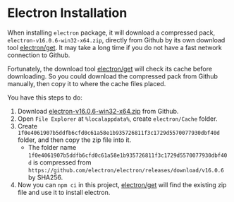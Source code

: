 # Electron Installation

When installing `electron` package, it will download a compressed pack, `electron-v16.0.6-win32-x64.zip`, directly from Github by its own download tool [electron/get]. It may take a long time if you do not have a fast network connection to Github.

Fortunately, the download tool [electron/get] will check its cache before downloading. So you could download the compressed pack from Github manually, then copy it to where the cache files placed.

You have this steps to do:
1. Download [electron-v16.0.6-win32-x64.zip] from Github.
2. Open `File Explorer` at `%localappdata%`, create `electron/Cache` folder.
3. Create `1f0e4061907b5ddfb6cfd0c61a58e1b935726811f3c1729d5570077930dbf40d` folder, and then copy the zip file into it.
    - The folder name `1f0e4061907b5ddfb6cfd0c61a58e1b935726811f3c1729d5570077930dbf40d` is compressed from `https://github.com/electron/electron/releases/download/v16.0.6` by SHA256.
4. Now you can `npm ci` in this project, [electron/get] will find the existing zip file and use it to install electron.

<!-- link list -->

[electron/get]: https://github.com/electron/get
[electron-v16.0.6-win32-x64.zip]: https://github.com/electron/electron/releases/download/v16.0.6/electron-v16.0.6-win32-x64.zip
